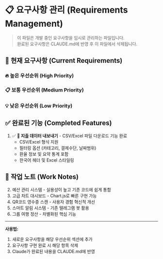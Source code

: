 # 📋 요구사항 관리 (Requirements Management)

> 이 파일은 개발 중인 요구사항을 임시로 관리하는 파일입니다.  
> 완료된 요구사항은 CLAUDE.md에 반영 후 이 파일에서 삭제됩니다.

## 📌 현재 요구사항 (Current Requirements)

### 🔥 높은 우선순위 (High Priority)
<!-- 긴급하게 처리해야 할 요구사항들 -->

### 📋 보통 우선순위 (Medium Priority)
<!-- 일반적인 기능 개선 및 추가 요구사항들 -->

### 💡 낮은 우선순위 (Low Priority)
<!-- 나중에 고려해볼 수 있는 요구사항들 -->


## ✅ 완료된 기능 (Completed Features)
<!-- 구현 완료된 기능들 - CLAUDE.md로 이관 대기 -->
1. ✅ **💾 지출 데이터 내보내기** - CSV/Excel 파일 다운로드 기능 완료
   - CSV/Excel 형식 지원
   - 필터링 옵션 (카테고리, 결제수단, 날짜범위)
   - 환율 정보 및 요약 통계 포함
   - 한국어 헤더 및 Excel 스타일링

## 📝 작업 노트 (Work Notes)
<!-- 요구사항 관련 메모, 아이디어, 검토사항 등 -->
2. 예산 관리 시스템 - 실용성이 높고 기존 코드에 쉽게 통합
3. 고급 차트 대시보드 - Chart.js로 빠른 구현 가능
4. QR코드 영수증 스캔 - 사용자 경험 혁신적 개선
5. 스마트 알림 시스템 - 기존 텔레그램 봇 활용
6. 그룹 여행 정산 - 차별화된 핵심 기능

---
**사용법:**
1. 새로운 요구사항을 해당 우선순위 섹션에 추가
2. 요구사항 구현 완료 시 해당 항목 삭제
3. Claude가 완료된 내용을 CLAUDE.md에 반영